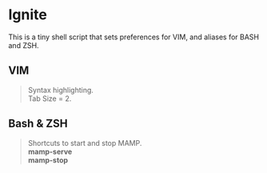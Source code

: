 Ignite
======

This is a tiny shell script that sets preferences for VIM, and aliases for BASH and ZSH.

VIM
---
>Syntax highlighting.  
>Tab Size = 2.  

Bash & ZSH
----------
>Shortcuts to start and stop MAMP.  
>**mamp-serve**  
>**mamp-stop**  
